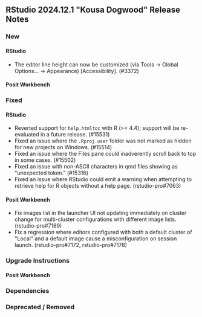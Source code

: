 ## RStudio 2024.12.1 "Kousa Dogwood" Release Notes

### New

#### RStudio
- The editor line height can now be customized (via Tools -> Global Options... -> Appearance) [Accessibility]. (#3372)

#### Posit Workbench

### Fixed

#### RStudio
- Reverted support for `help.htmltoc` with R (>= 4.4); support will be re-evaluated in a future release. (#15531)
- Fixed an issue where the `.Rproj.user` folder was not marked as hidden for new projects on Windows. (#15514)
- Fixed an issue where the Files pane could inadverently scroll back to top in some cases. (#15502)
- Fixed an issue with non-ASCII characters in qmd files showing as "unexpected token." (#15316)
- Fixed an issue where RStudio could emit a warning when attempting to retrieve help for R objects without a help page. (rstudio-pro#7063)

#### Posit Workbench
- Fix images list in the launcher UI not updating immediately on cluster change for multi-cluster configurations with different image lists. (rstudio-pro#7169)
- Fix a regression where editors configured with both a default cluster of "Local" and a default image cause a misconfiguration on session launch. (rstudio-pro#7172, rstudio-pro#7178)

### Upgrade Instructions

#### Posit Workbench

### Dependencies

### Deprecated / Removed
